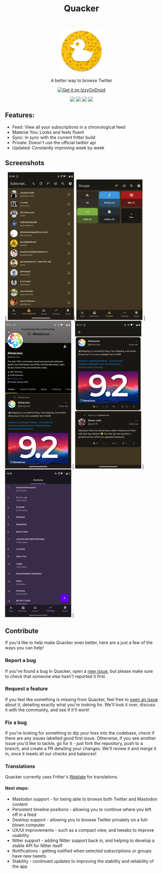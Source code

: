 <h1 align="center"> Quacker </h1> <br>
<p align="center">
  <a href="https://github.com/thehcj/quacker">
    <img alt="Quacker" title="Quacker" src="fastlane/metadata/android/en-US/images/icon.png" width="144">
  </a>
</p>
<p align="center">
  A better way to browse Twitter
</p>

<p align="center">
  <a href="https://apt.izzysoft.de/fdroid/index/apk/com.thehcj.quacker">
    <img src="https://gitlab.com/IzzyOnDroid/repo/-/raw/master/assets/IzzyOnDroid.png"
       alt="Get it on IzzyOnDroid"
       height="80">
   </a>
</p>
<p align="center">
<a href="https://github.com/thehcj/quacker/releases" alt="GitHub release"><img src="https://img.shields.io/github/release/thehcj/quacker.svg" ></a>
<a href="/LICENSE" alt="License: MIT"><img src="https://img.shields.io/badge/License-MIT-blue.svg"></a>
<a href="https://github.com/thehcj/quacker/actions" alt="Build Status"><img src="https://github.com/thehcj/quacker/workflows/ci/badge.svg?branch=dev&event=push"></a>
<a href="https://hosted.weblate.org/engage/fritter/" alt="Translation Status"><img src="https://hosted.weblate.org/widgets/fritter/-/svg-badge.svg"></a>
</p>
 
## Features:
* Feed: View all your subscriptions in a chronological feed
* Material You: Looks and feels fluent
* Sync: In sync with the current fritter build
* Private: Doesn't use the official twitter api
* Updated: Constantly improving week by week

## Screenshots

| <img alt="Viewing subscriptions" src="fastlane/metadata/android/en-US/images/phoneScreenshots/1.jpg" width="218"/>| <img alt="Viewing groups" src="fastlane/metadata/android/en-US/images/phoneScreenshots/2.jpg" width="218"/> | <img alt="Viewing a profile" src="fastlane/metadata/android/en-US/images/phoneScreenshots/3.jpg" width="218"/> | <img alt="Tweet cards" src="fastlane/metadata/android/en-US/images/phoneScreenshots/4.jpg" width="218"/> | <img alt="Viewing trends (and theming)" src="fastlane/metadata/android/en-US/images/phoneScreenshots/5.jpg" width="218"/> |

## Contribute
If you'd like to help make Quacker even better, here are a just a few of the ways you can help!

### Report a bug
If you've found a bug in Quacker, open a [new issue](https://github.com/thehcj/quacker/issues/new/choose), but please make sure to check that someone else hasn't reported it first.

### Request a feature
If you feel like something is missing from Quacker, feel free to [open an issue](https://github.com/thehcj/quacker/issues/new/choose) about it, detailing exactly what you're looking for. We'll look it over, discuss it with the community, and see if it'll work!

### Fix a bug
If you're looking for something to dip your toes into the codebase, check if there are any issues labelled good first issue. Otherwise, if you see another issue you'd like to tackle, go for it - just fork the repository, push to a branch, and create a PR detailing your changes. We'll review it and merge it in, once it meets all our checks and balances!

### Translations
Quacker currently uses Fritter's [Weblate](https://hosted.weblate.org/engage/fritter/) for translations.

#### Next steps:
* Mastodon support - for being able to browse both Twitter and Mastodon content
* Persistent timeline positions - allowing you to continue where you left off in a feed
* Desktop support - allowing you to browse Twitter privately on a full-blown computer
* UX/UI improvements - such as a compact view, and tweaks to improve usability
* Nitter support - adding Nitter support back in, and helping to develop a stable API for Nitter itself
* Notifications - getting notified when selected subscriptions or groups have new tweets
* Stability - continued updates to improving the stability and reliability of the app
